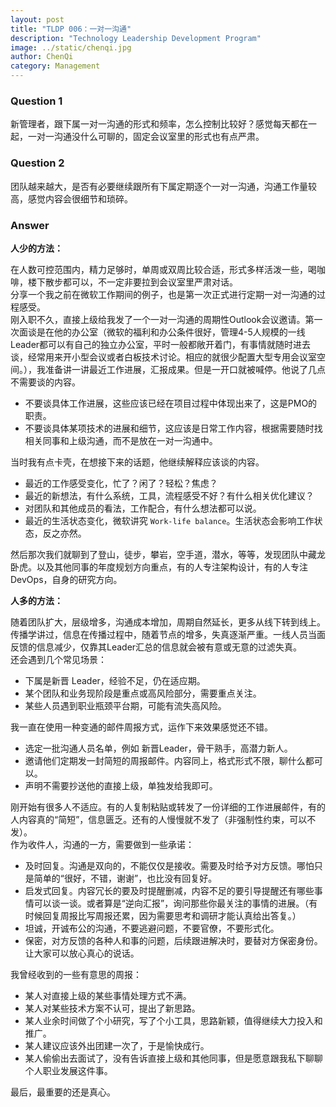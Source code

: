```yaml
---
layout: post
title: "TLDP 006：一对一沟通"
description: "Technology Leadership Development Program"
image: ../static/chenqi.jpg
author: ChenQi
category: Management
---
```


### Question 1

新管理者，跟下属一对一沟通的形式和频率，怎么控制比较好？感觉每天都在一起，一对一沟通没什么可聊的，固定会议室里的形式也有点严肃。

### Question 2

团队越来越大，是否有必要继续跟所有下属定期逐个一对一沟通，沟通工作量较高，感觉内容会很细节和琐碎。

### Answer

**人少的方法：**

在人数可控范围内，精力足够时，单周或双周比较合适，形式多样活泼一些，喝咖啡，楼下散步都可以，不一定非要拉到会议室里严肃对话。  
分享一个我之前在微软工作期间的例子，也是第一次正式进行定期一对一沟通的过程感受。  
刚入职不久，直接上级给我发了一个一对一沟通的周期性Outlook会议邀请。第一次面谈是在他的办公室（微软的福利和办公条件很好，管理4-5人规模的一线Leader都可以有自己的独立办公室，平时一般都敞开着门，有事情就随时进去谈，经常用来开小型会议或者白板技术讨论。相应的就很少配置大型专用会议室空间。），我准备讲一讲最近工作进展，汇报成果。但是一开口就被喊停。他说了几点不需要谈的内容。

+ 不要谈具体工作进展，这些应该已经在项目过程中体现出来了，这是PMO的职责。
+ 不要谈具体某项技术的进展和细节，这应该是日常工作内容，根据需要随时找相关同事和上级沟通，而不是放在一对一沟通中。

当时我有点卡壳，在想接下来的话题，他继续解释应该谈的内容。

+ 最近的工作感受变化，忙了？闲了？轻松？焦虑？
+ 最近的新想法，有什么系统，工具，流程感受不好？有什么相关优化建议？
+ 对团队和其他成员的看法，工作配合，有什么想法都可以说。
+ 最近的生活状态变化，微软讲究 `Work-life balance`。生活状态会影响工作状态，反之亦然。

然后那次我们就聊到了登山，徒步，攀岩，空手道，潜水，等等，发现团队中藏龙卧虎。以及其他同事的年度规划方向重点，有的人专注架构设计，有的人专注DevOps，自身的研究方向。

**人多的方法：**

随着团队扩大，层级增多，沟通成本增加，周期自然延长，更多从线下转到线上。  
传播学讲过，信息在传播过程中，随着节点的增多，失真逐渐严重。一线人员当面反馈的信息减少，仅靠其Leader汇总的信息就会被有意或无意的过滤失真。  
还会遇到几个常见场景：

+ 下属是新晋 Leader，经验不足，仍在适应期。
+ 某个团队和业务现阶段是重点或高风险部分，需要重点关注。
+ 某些人员遇到职业瓶颈平台期，可能有流失高风险。

我一直在使用一种变通的邮件周报方式，运作下来效果感觉还不错。  

+ 选定一批沟通人员名单，例如 新晋Leader，骨干熟手，高潜力新人。
+ 邀请他们定期发一封简短的周报邮件。内容同上，格式形式不限，聊什么都可以。
+ 声明不需要抄送他的直接上级，单独发给我即可。

刚开始有很多人不适应。有的人复制粘贴或转发了一份详细的工作进展邮件，有的人内容真的“简短”，信息匮乏。还有的人慢慢就不发了（非强制性约束，可以不发）。  
作为收件人，沟通的一方，需要做到一些承诺：

+ 及时回复。沟通是双向的，不能仅仅是接收。需要及时给予对方反馈。哪怕只是简单的“很好，不错，谢谢”，也比没有回复好。
+ 启发式回复。内容冗长的要及时提醒删减，内容不足的要引导提醒还有哪些事情可以谈一谈。或者算是“逆向汇报”，询问那些你最关注的事情的进展。（有时候回复周报比写周报还累，因为需要思考和调研才能认真给出答复。）
+ 坦诚，开诚布公的沟通，不要逃避问题，不要官僚，不要形式化。
+ 保密，对方反馈的各种人和事的问题，后续跟进解决时，要替对方保密身份。让大家可以放心真心的说话。

我曾经收到的一些有意思的周报：

+ 某人对直接上级的某些事情处理方式不满。
+ 某人对某些技术方案不认可，提出了新思路。
+ 某人业余时间做了个小研究，写了个小工具，思路新颖，值得继续大力投入和推广。
+ 某人建议应该外出团建一次了，于是愉快成行。
+ 某人偷偷出去面试了，没有告诉直接上级和其他同事，但是愿意跟我私下聊聊个人职业发展这件事。

最后，最重要的还是真心。
